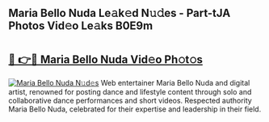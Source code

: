 ## Maria Bello Nuda Le𝚊k𝚎d N𝚞𝚍es - Part-tJA Photos Vid𝚎o Le𝚊ks B0E9m

# <h2><a href="http://fbev4cm.evod.top/?m=Maria+Bello+Nuda">🔗 👉🔴 Maria Bello Nuda Vid𝚎o Ph𝚘t𝚘s</a></h2>

[![Maria Bello Nuda N𝚞d𝚎s](https://i.imgur.com/8V9OHl7.gif)](http://fbev4cm.evod.top/?m=Maria+Bello+Nuda)
Web entertainer Maria Bello Nuda and digital artist, renowned for posting dance and lifestyle content through solo and collaborative dance performances and short videos. Respected authority Maria Bello Nuda, celebrated for their expertise and leadership in their field. 
